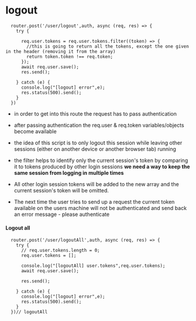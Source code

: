 # logout

```
  router.post('/user/logout',auth, async (req, res) => {
    try {

      req.user.tokens = req.user.tokens.filter((token) => {
        //this is going to return all the tokens, except the one given in the header (removing it from the array)
        return token.token !== req.token;
      });
      await req.user.save();
      res.send();

    } catch (e) {
      console.log("[logout] error",e);
      res.status(500).send();
    }
  })
```

- in order to get into this route the request has to pass authentication
- after passing authentication the req.user & req.token variables/objects become available

- the idea of this script is to only logout this session while leaving other sessions (either on another device or another browser tab) running

- the filter helps to identify only the current session's token by comparing it to tokens produced by other login sessions
**we need a way to keep the same session from logging in multiple times**

- All other login session tokens will be added to the new array and the current session's token will be omitted.

- The next time the user tries to send up a request the current token available on the users machine will not be authenticated and send back an error message - please authenticate

#### Logout all
```
  router.post('/user/logoutAll',auth, async (req, res) => {
    try {
      // req.user.tokens.length = 0;
      req.user.tokens = [];

      console.log("[logoutAll] user.tokens",req.user.tokens);
      await req.user.save();

      res.send();

    } catch (e) {
      console.log("[logout] error",e);
      res.status(500).send();
    }
  })// logoutAll
```

